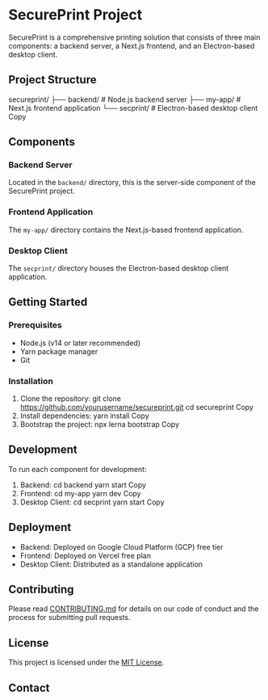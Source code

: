 # SecurePrint Project

SecurePrint is a comprehensive printing solution that consists of three main components: a backend server, a Next.js frontend, and an Electron-based desktop client.

## Project Structure
secureprint/
├── backend/        # Node.js backend server
├── my-app/         # Next.js frontend application
└── secprint/       # Electron-based desktop client
Copy
## Components

### Backend Server

Located in the `backend/` directory, this is the server-side component of the SecurePrint project.

### Frontend Application

The `my-app/` directory contains the Next.js-based frontend application.

### Desktop Client

The `secprint/` directory houses the Electron-based desktop client application.

## Getting Started

### Prerequisites

- Node.js (v14 or later recommended)
- Yarn package manager
- Git

### Installation

1. Clone the repository:
git clone https://github.com/yourusername/secureprint.git
cd secureprint
Copy
2. Install dependencies:
yarn install
Copy
3. Bootstrap the project:
npx lerna bootstrap
Copy
## Development

To run each component for development:

1. Backend:
cd backend
yarn start
Copy
2. Frontend:
cd my-app
yarn dev
Copy
3. Desktop Client:
cd secprint
yarn start
Copy
## Deployment

- Backend: Deployed on Google Cloud Platform (GCP) free tier
- Frontend: Deployed on Vercel free plan
- Desktop Client: Distributed as a standalone application

## Contributing

Please read [CONTRIBUTING.md](CONTRIBUTING.md) for details on our code of conduct and the process for submitting pull requests.

## License

This project is licensed under the [MIT License](LICENSE).

## Contact
